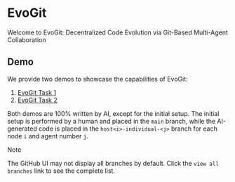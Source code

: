 # EvoGit

Welcome to EvoGit: Decentralized Code Evolution via Git-Based Multi-Agent Collaboration

## Demo

We provide two demos to showcase the capabilities of EvoGit:

1. [EvoGit Task 1](https://github.com/BillHuang2001/evogit_web)
2. [EvoGit Task 2](https://github.com/BillHuang2001/evogit_llm)

Both demos are 100% written by AI, except for the initial setup.
The initial setup is performed by a human and placed in the `main` branch, while the AI-generated code is placed in the `host<i>-individual-<j>` branch for each node `i` and agent number `j`.

> [!NOTE]
> The GitHub UI may not display all branches by default. Click the `view all branches` link to see the complete list.
